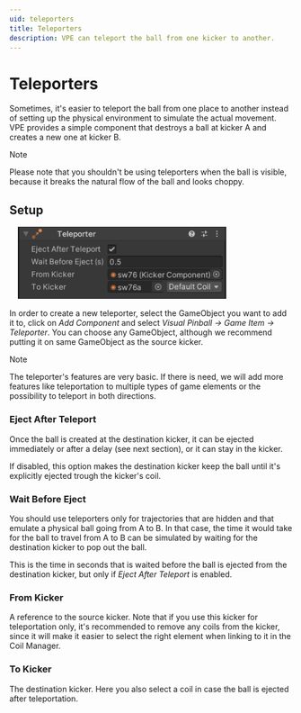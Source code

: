 ```yaml
---
uid: teleporters
title: Teleporters
description: VPE can teleport the ball from one kicker to another.
---
```


# Teleporters

Sometimes, it's easier to teleport the ball from one place to another instead of setting up the physical environment to simulate the actual movement. VPE provides a simple component that destroys a ball at kicker A and creates a new one at kicker B.

> [!NOTE]
> Please note that you shouldn't be using teleporters when the ball is visible, because it breaks the natural flow of the ball and looks choppy. 


## Setup


<img src="teleporter-inspector.png" width="371" alt="Teleporter Inspector" class="img-responsive pull-right" style="margin-left: 15px"/>

In order to create a new teleporter, select the GameObject you want to add it to, click on *Add Component* and select *Visual Pinball -> Game Item -> Teleporter*. You can choose any GameObject, although we recommend putting it on same GameObject as the source kicker.

> [!NOTE]
> The teleporter's features are very basic. If there is need, we will add more features like teleportation to multiple types of game elements or the possibility to teleport in both directions.

### Eject After Teleport

Once the ball is created at the destination kicker, it can be ejected immediately or after a delay (see next section), or it can stay in the kicker.

If disabled, this option makes the destination kicker keep the ball until it's explicitly ejected trough the kicker's coil.


### Wait Before Eject

You should use teleporters only for trajectories that are hidden and that emulate a physical ball going from A to B. In that case, the time it would take for the ball to travel from A to B can be simulated by waiting for the destination kicker to pop out the ball.

This is the time in seconds that is waited before the ball is ejected from the destination kicker, but only if *Eject After Teleport* is enabled.

### From Kicker

A reference to the source kicker. Note that if you use this kicker for teleportation only, it's recommended to remove any coils from the kicker, since it will make it easier to select the right element when linking to it in the Coil Manager.

### To Kicker

The destination kicker. Here you also select a coil in case the ball is ejected after teleportation.
